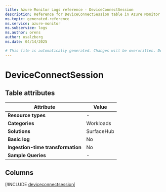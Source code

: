 ```yaml
---
title: Azure Monitor Logs reference - DeviceConnectSession
description: Reference for DeviceConnectSession table in Azure Monitor Logs.
ms.topic: generated-reference
ms.service: azure-monitor
ms.subservice: logs
ms.author: orens
author: osalzberg
ms.date: 04/14/2025

# This file is automatically generated. Changes will be overwritten. Do not change this file directly.
---
```


# DeviceConnectSession




## Table attributes

|Attribute|Value|
|---|---|
|**Resource types**|-|
|**Categories**|Workloads|
|**Solutions**| SurfaceHub|
|**Basic log**|No|
|**Ingestion-time transformation**|No|
|**Sample Queries**|-|



## Columns
  
[!INCLUDE [deviceconnectsession](~/reusable-content/ce-skilling/azure/includes/azure-monitor/reference/tables/deviceconnectsession-include.md)]
